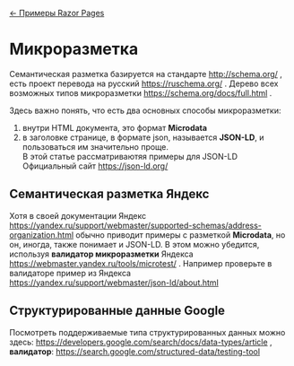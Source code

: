 [← Примеры Razor Pages](/README.md)  

# Микроразметка
Семантическая разметка базируется на стандарте http://schema.org/ , есть проект перевода на русский https://ruschema.org/ . Дерево всех возможных типов микроразметки https://schema.org/docs/full.html .  

Здесь важно понять, что есть два основных способы микроразметки:  
  1. внутри HTML документа, это формат  **Microdata**  
  2. в заголовке странице, в формате json, называется **JSON-LD**, и пользоваться им значительно проще.  
В этой статье рассматриваютяя примеры для JSON-LD  
Официальный сайт https://json-ld.org/  

## Семантическая разметка Яндекс   
Хотя в своей документации Яндекс https://yandex.ru/support/webmaster/supported-schemas/address-organization.html  обычно приводит примеры с разметкой **Microdata**, но он, иногда, также понимает и JSON-LD. В этом можно убедится, используя **валидатор микроразметки** Яндекса https://webmaster.yandex.ru/tools/microtest/ . Например проверьте в валидаторе пример из Яндекса https://yandex.ru/support/webmaster/json-ld/about.html 

## Структурированные данные Google  
Посмотреть поддерживаемые типа структурированных данных можно здесь: https://developers.google.com/search/docs/data-types/article , **валидатор**: https://search.google.com/structured-data/testing-tool  
